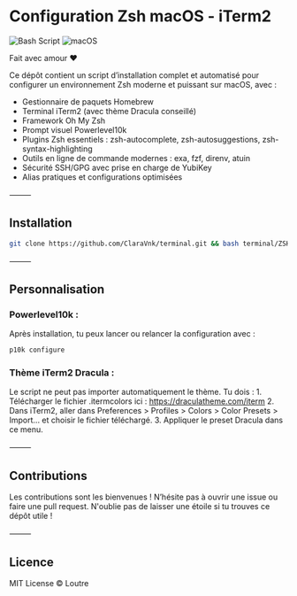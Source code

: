 # Configuration Zsh macOS - iTerm2

![Bash Script](https://img.shields.io/badge/bash_script-%23121011.svg?style=for-the-badge&logo=gnu-bash&logoColor=white) ![macOS](https://img.shields.io/badge/mac%20os-000000?style=for-the-badge&logo=macos&logoColor=F0F0F0)

Fait avec amour ❤️

Ce dépôt contient un script d’installation complet et automatisé pour configurer un environnement Zsh moderne et puissant sur macOS, avec :
* Gestionnaire de paquets Homebrew
* Terminal iTerm2 (avec thème Dracula conseillé)
* Framework Oh My Zsh
* Prompt visuel Powerlevel10k
* Plugins Zsh essentiels : zsh-autocomplete, zsh-autosuggestions, zsh-syntax-highlighting
* Outils en ligne de commande modernes : exa, fzf, direnv, atuin
* Sécurité SSH/GPG avec prise en charge de YubiKey
* Alias pratiques et configurations optimisées

⸻

## Installation

```bash
git clone https://github.com/ClaraVnk/terminal.git && bash terminal/ZSHRC_By_Loutre.sh && source ~/.zshrc
```

⸻

## Personnalisation

### Powerlevel10k : 
Après installation, tu peux lancer ou relancer la configuration avec :

```bash
p10k configure
```

### Thème iTerm2 Dracula :
Le script ne peut pas importer automatiquement le thème. Tu dois :
	1.	Télécharger le fichier .itermcolors ici : https://draculatheme.com/iterm
	2.	Dans iTerm2, aller dans Preferences > Profiles > Colors > Color Presets > Import... et choisir le fichier téléchargé.
	3.	Appliquer le preset Dracula dans ce menu.

⸻

## Contributions

Les contributions sont les bienvenues !
N’hésite pas à ouvrir une issue ou faire une pull request.
N'oublie pas de laisser une étoile si tu trouves ce dépôt utile !

⸻

## Licence

MIT License © Loutre
